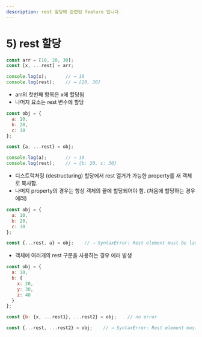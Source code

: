 ```yaml
---
description: rest 할당에 관련된 feature 입니다.
---
```


# 5\) rest 할당

```javascript
const arr = [10, 20, 30];
const [x, ...rest] = arr;

console.log(x);       // → 10
console.log(rest);    // → [20, 30]
```

* arr의 첫번째 항목은 x에 할당됨
* 나머지 요소는 rest 변수에 할당

```javascript
const obj = {
  a: 10,
  b: 20,
  c: 30
};

const {a, ...rest} = obj;

console.log(a);       // → 10
console.log(rest);    // → {b: 20, c: 30}
```

* 디스트럭쳐링 \(destructuring\) 할당에서 rest 열거가 가능한 property를 새 객체로 복사함.
* 나머지 property의 경우는 항상 객체의 끝에 할당되어야 함. \(처음에 할당하는 경우 에러\)

```javascript
const obj = {
  a: 10,
  b: 20,
  c: 30
};

const {...rest, a} = obj;    // → SyntaxError: Rest element must be last element
```

* 객체에 여러개의 rest 구문을 사용하는 경우 에러 발생

```javascript
const obj = {
  a: 10,
  b: {
    x: 20,
    y: 30,
    z: 40
  }
};

const {b: {x, ...rest1}, ...rest2} = obj;    // no error

const {...rest, ...rest2} = obj;    // → SyntaxError: Rest element must be last element
```

